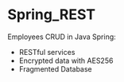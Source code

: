 # Spring_REST
Employees CRUD in Java Spring:
  * RESTful services 
  * Encrypted data with AES256
  * Fragmented Database
